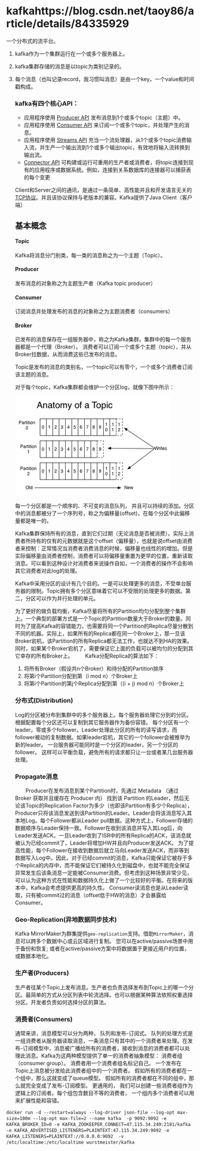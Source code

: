 # kafkahttps://blog.csdn.net/taoy86/article/details/84335929

一个分布式的流平台。

1. kafka作为一个集群运行在一个或多个服务器上。

2. kafka集群存储的消息是以topic为类别记录的。

3. 每个消息（也叫记录record，我习惯叫消息）是由一个key，一个value和时间戳构成。

   ### kafka有四个核心API：

   - 应用程序使用 [Producer API]() 发布消息到1个或多个topic（主题）中。
   - 应用程序使用 [Consumer API]() 来订阅一个或多个topic，并处理产生的消息。
   - 应用程序使用 [Streams API]() 充当一个流处理器，从1个或多个topic消费输入流，并生产一个输出流到1个或多个输出topic，有效地将输入流转换到输出流。
   - [Connector API]() 可构建或运行可重用的生产者或消费者，将topic连接到现有的应用程序或数据系统。例如，连接到关系数据库的连接器可以捕获表的每个变更

   Client和Server之间的通讯，是通过一条简单、高性能并且和开发语言无关的[TCP协议](https://kafka.apache.org/protocol.html)。并且该协议保持与老版本的兼容。Kafka提供了Java Client（客户端）

   ## 基本概念

   #### Topic

   Kafka将消息分门别类，每一类的消息称之为一个主题（Topic）。

   #### Producer

   发布消息的对象称之为主题生产者（Kafka topic producer）

   #### Consumer

   订阅消息并处理发布的消息的对象称之为主题消费者（consumers）

   #### Broker

   已发布的消息保存在一组服务器中，称之为Kafka集群。集群中的每一个服务器都是一个代理（Broker）。 消费者可以订阅一个或多个主题（topic），并从Broker拉数据，从而消费这些已发布的消息。

   Topic是发布的消息的类别名，一个topic可以有零个，一个或多个消费者订阅该主题的消息。

   对于每个topic，Kafka集群都会维护一个分区log，就像下图中所示：

   ![screenshot](../../images/KmCudlf7DsaAVF0WAABMe0J0lv4158.png)

   每一个分区都是一个顺序的、不可变的消息队列， 并且可以持续的添加。分区中的消息都被分了一个序列号，称之为偏移量(offset)，在每个分区中此偏移量都是唯一的。

   Kafka集群保持所有的消息，直到它们过期（无论消息是否被消费）。实际上消费者所持有的仅有的元数据就是这个offset（偏移量），也就是说offset由消费者来控制：正常情况当消费者消费消息的时候，偏移量也线性的的增加。但是实际偏移量由消费者控制，消费者可以将偏移量重置为更早的位置，重新读取消息。可以看到这种设计对消费者来说操作自如，一个消费者的操作不会影响其它消费者对此log的处理。

   Kafka中采用分区的设计有几个目的。一是可以处理更多的消息，不受单台服务器的限制。Topic拥有多个分区意味着它可以不受限的处理更多的数据。第二，分区可以作为并行处理的单元。

   为了更好的做负载均衡，Kafka尽量将所有的Partition均匀分配到整个集群上。一个典型的部署方式是一个Topic的Partition数量大于Broker的数量。同时为了提高Kafka的容错能力，也需要将同一个Partition的Replica尽量分散到不同的机器。实际上，如果所有的Replica都在同一个Broker上，那一旦该Broker宕机，该Partition的所有Replica都无法工作，也就达不到HA的效果。同时，如果某个Broker宕机了，需要保证它上面的负载可以被均匀的分配到其它幸存的所有Broker上。
   　　Kafka分配Replica的算法如下：

   1. 将所有Broker（假设共n个Broker）和待分配的Partition排序
   2. 将第i个Partition分配到第（i mod n）个Broker上
   3. 将第i个Partition的第j个Replica分配到第（(i + j) mod n）个Broker上

   ### 分布式(Distribution)

   Log的分区被分布到集群中的多个服务器上。每个服务器处理它分到的分区。 根据配置每个分区还可以复制到其它服务器作为备份容错。 每个分区有一个leader，零或多个follower。Leader处理此分区的所有的读写请求，而follower被动的复制数据。如果leader宕机，其它的一个follower会被推举为新的leader。 一台服务器可能同时是一个分区的leader，另一个分区的follower。 这样可以平衡负载，避免所有的请求都只让一台或者某几台服务器处理。

   ### Propagate消息

   　　Producer在发布消息到某个Partition时，先通过 Metadata （通过 Broker 获取并且缓存在 Producer 内） 找到该 Partition 的Leader，然后无论该Topic的Replication Factor为多少（也即该Partition有多少个Replica），Producer只将该消息发送到该Partition的Leader。Leader会将该消息写入其本地Log。每个Follower都从Leader pull数据。这种方式上，Follower存储的数据顺序与Leader保持一致。Follower在收到该消息并写入其Log后，向Leader发送ACK。一旦Leader收到了ISR中的所有Replica的ACK，该消息就被认为已经commit了，Leader将增加HW并且向Producer发送ACK。
   为了提高性能，每个Follower在接收到数据后就立马向Leader发送ACK，而非等到数据写入Log中。因此，对于已经commit的消息，Kafka只能保证它被存于多个Replica的内存中，而不能保证它们被持久化到磁盘中，也就不能完全保证异常发生后该条消息一定能被Consumer消费。但考虑到这种场景非常少见，可以认为这种方式在性能和数据持久化上做了一个比较好的平衡。在将来的版本中，Kafka会考虑提供更高的持久性。
   Consumer读消息也是从Leader读取，只有被commit过的消息（offset低于HW的消息）才会暴露给Consumer。

   ### Geo-Replication(异地数据同步技术)

   Kafka MirrorMaker为群集提供`geo-replication`支持。借助`MirrorMaker`，消息可以跨多个数据中心或云区域进行复制。 您可以在active/passive场景中用于备份和恢复; 或者在active/passive方案中将数据置于更接近用户的位置，或数据本地化。

   ### 生产者(Producers)

   生产者往某个Topic上发布消息。生产者也负责选择发布到Topic上的哪一个分区。最简单的方式从分区列表中轮流选择。也可以根据某种算法依照权重选择分区。开发者负责如何选择分区的算法。

   ### 消费者(Consumers)

   通常来讲，消息模型可以分为两种， 队列和发布-订阅式。 队列的处理方式是 一组消费者从服务器读取消息，一条消息只有其中的一个消费者来处理。在发布-订阅模型中，消息被广播给所有的消费者，接收到消息的消费者都可以处理此消息。Kafka为这两种模型提供了单一的消费者抽象模型： 消费者组 （consumer group）。 消费者用一个消费者组名标记自己。 一个发布在Topic上消息被分发给此消费者组中的一个消费者。 假如所有的消费者都在一个组中，那么这就变成了queue模型。 假如所有的消费者都在不同的组中，那么就完全变成了发布-订阅模型。 更通用的， 我们可以创建一些消费者组作为逻辑上的订阅者。每个组包含数目不等的消费者， 一个组内多个消费者可以用来扩展性能和容错。



```
docker run -d --restart=always --log-driver json-file --log-opt max-size=100m --log-opt max-file=2 --name kafka  -p 9092:9092 -e KAFKA_BROKER_ID=0 -e KAFKA_ZOOKEEPER_CONNECT=47.115.34.249:2181/kafka  -e KAFKA_ADVERTISED_LISTENERS=PLAINTEXT:47.115.34.249:9092 -e KAFKA_LISTENERS=PLAINTEXT://0.0.0.0:9092  -v /etc/localtime:/etc/localtime wurstmeister/kafka
```